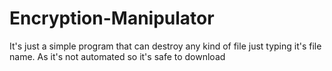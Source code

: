 # Encryption-Manipulator
It's just a simple program that can destroy any kind of file just typing it's file name. As it's not automated so it's safe to download 
